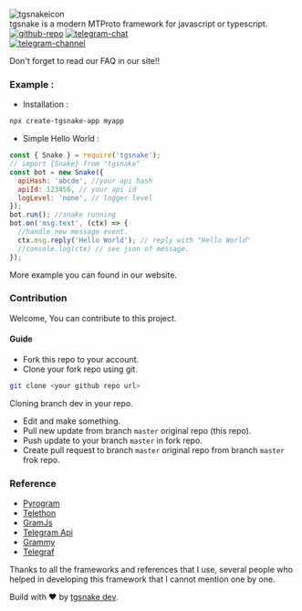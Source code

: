 ![tgsnakeicon](https://tgsnake.js.org/images/tgsnake.jpg)  
tgsnake is a modern MTProto framework for javascript or typescript.  
[![github-repo](https://img.shields.io/badge/Github-butthx-blue.svg?style=for-the-badge&logo=github)](https://github.com/tgsnake/tgsnake) [![telegram-chat](https://img.shields.io/badge/Telegram-Chat-blue.svg?style=for-the-badge&logo=telegram)](https://t.me/tgsnakechat)  
[![telegram-channel](https://img.shields.io/badge/Telegram-Channel-blue.svg?style=for-the-badge&logo=telegram)](https://t.me/tgsnake)

Don't forget to read our FAQ in our site!!

### Example :

- Installation :

```bash
npx create-tgsnake-app myapp
```

- Simple Hello World :

```javascript
const { Snake } = require('tgsnake');
// import {Snake} from "tgsnake"
const bot = new Snake({
  apiHash: 'abcde', //your api hash
  apiId: 123456, // your api id
  logLevel: 'none', // logger level
});
bot.run(); //snake running
bot.on('msg.text', (ctx) => {
  //handle new message event.
  ctx.msg.reply('Hello World'); // reply with "Hello World"
  //console.log(ctx) // see json of message.
});
```

More example you can found in our website.

### Contribution

Welcome, You can contribute to this project.

#### Guide

- Fork this repo to your account.
- Clone your fork repo using git.

```bash
git clone <your github repo url>
```

Cloning branch dev in your repo.

- Edit and make something.
- Pull new update from branch `master` original repo (this repo).
- Push update to your branch `master` in fork repo.
- Create pull request to branch `master` original repo from branch `master` frok repo.

### Reference

- [Pyrogram](https://github.com/pyrogram/pyrogram)
- [Telethon](https://github.com/LonamiWebs/Telethon)
- [GramJs](https://github.com/gram-js/gramjs)
- [Telegram Api](https://core.telegram.org/schema)
- [Grammy](https://github.com/grammyjs/grammyjs)
- [Telegraf](https://github.com/telegraf/telegraf)

Thanks to all the frameworks and references that I use, several people who helped in developing this framework that I cannot mention one by one.

Build with ♥️ by [tgsnake dev](https://t.me/tgsnakechat).
